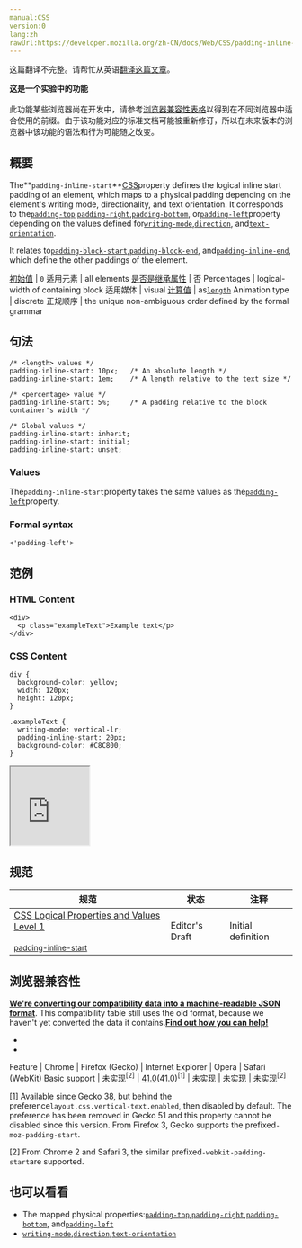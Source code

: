```yaml
---
manual:CSS
version:0
lang:zh
rawUrl:https://developer.mozilla.org/zh-CN/docs/Web/CSS/padding-inline-start
---
```




这篇翻译不完整。请帮忙从英语[翻译这篇文章](%31520 "")。






**这是一个实验中的功能**<br></br>此功能某些浏览器尚在开发中，请参考[浏览器兼容性表格](%31521 "")以得到在不同浏览器中适合使用的前缀。由于该功能对应的标准文档可能被重新修订，所以在未来版本的浏览器中该功能的语法和行为可能随之改变。




## 概要<a name="概要"></a>


The**`padding-inline-start`**[CSS](%427 "CSS")property defines the logical inline start padding of an element, which maps to a physical padding depending on the element&#39;s writing mode, directionality, and text orientation. It corresponds to the[`padding-top`](%28117 "CSS属性 padding-top 是指一个元素在内边距区域（padding area）中上方的高度。内边距（padding）是指一个元素的内容和边框之间的区域。和外边距（margin）不同，内边距（padding）是不允许有负值的。内边距（padding）可以用四个值声明一个元素的四个方向的内边距（paddings），这是一种CSS缩写属性。"),[`padding-right`](%28116 "CSS属性 padding-right 是指一个元素在内边距区域（padding area）中右边的宽度。内边距（padding）是指一个元素的内容和边框之间的区域。和外边距（margin）不同，内边距（padding）是不允许有负值的。内边距（padding）可以用四个值声明一个元素的四个方向的内边距（paddings），这是一种CSS缩写属性。"),[`padding-bottom`](%28112 "CSS属性 padding-bottom 是指一个元素在内边距区域（padding area）中下方的高度。内边距（padding）是指一个元素的内容和边框之间的区域。和外边距（margin）不同，内边距（padding）是不允许有负值的。内边距（padding）可以用四个值声明一个元素的四个方向的内边距（paddings），这是一种CSS缩写属性。"), or[`padding-left`](%28115 "CSS属性 padding-left 是指一个元素在内边距区域（padding area）中左边的宽度。内边距（padding）是指一个元素的内容和边框之间的区域。和外边距（margin）不同，内边距（padding）是不允许有负值的。内边距（padding）可以用四个值声明一个元素的四个方向的内边距（paddings），这是一种CSS缩写属性。")property depending on the values defined for[`writing-mode`](%28266 "此页面仍未被本地化, 期待您的翻译!"),[`direction`](%26467 "此页面仍未被本地化, 期待您的翻译!"), and[`text-orientation`](%28222 "此页面仍未被本地化, 期待您的翻译!").



It relates to[`padding-block-start`](%28111 "此页面仍未被本地化, 期待您的翻译!"),[`padding-block-end`](%28110 "此页面仍未被本地化, 期待您的翻译!"), and[`padding-inline-end`](%28113 "此页面仍未被本地化, 期待您的翻译!"), which define the other paddings of the element.


[初始值](%28302 "") | `0` 
适用元素 | all elements 
[是否是继承属性](%28299 "") | 否 
Percentages | logical-width of containing block 
适用媒体 | visual 
[计算值](%28304 "") | as[`length`](%23746 "是表示距离尺寸的一种css数据格式。它由一个 <number> 后紧随一个长度单位（px，em，pt，in，mm，...）组成。和任何 CSS 尺寸一样，数字和单位之间没有空格。<number> 0之后的长度单位是可选的。") 
Animation type | discrete 
正规顺序 | the unique non-ambiguous order defined by the formal grammar 


## 句法<a name="句法"></a>

```
/* <length> values */
padding-inline-start: 10px;   /* An absolute length */
padding-inline-start: 1em;    /* A length relative to the text size */

/* <percentage> value */
padding-inline-start: 5%;     /* A padding relative to the block container's width */

/* Global values */
padding-inline-start: inherit;
padding-inline-start: initial;
padding-inline-start: unset;
```

### Values<a name="Values"></a>


The`padding-inline-start`property takes the same values as the[`padding-left`](%28115 "CSS属性 padding-left 是指一个元素在内边距区域（padding area）中左边的宽度。内边距（padding）是指一个元素的内容和边框之间的区域。和外边距（margin）不同，内边距（padding）是不允许有负值的。内边距（padding）可以用四个值声明一个元素的四个方向的内边距（paddings），这是一种CSS缩写属性。")property.


### Formal syntax<a name="Formal_syntax"></a>

```
<'padding-left'>
```

## 范例<a name="范例"></a>

### HTML Content<a name="HTML_Content"></a>

```
<div>
  <p class="exampleText">Example text</p>
</div>
```

### CSS Content<a name="CSS_Content"></a>

```
div {
  background-color: yellow;
  width: 120px;
  height: 120px;
}

.exampleText {
  writing-mode: vertical-lr;
  padding-inline-start: 20px;
  background-color: #C8C800;
}
```


<iframe src='https://mdn.mozillademos.org/zh-CN/docs/Web/CSS/padding-inline-start$samples/Example?revision=1136163' width='140' height='140'></iframe>


## 规范<a name="规范"></a>

规范 | 状态 | 注释 
 ---  |  ---  |  ---  | 
[CSS Logical Properties and Values Level 1<br></br><small>padding-inline-start</small>](%31522 "") | Editor&#39;s Draft | Initial definition 


## 浏览器兼容性<a name="浏览器兼容性"></a>


**[We&#39;re converting our compatibility data into a machine-readable JSON format](%3344 "")**. This compatibility table still uses the old format, because we haven&#39;t yet converted the data it contains.**[Find out how you can help!](%3392 "")**


* 
* 

Feature | Chrome | Firefox (Gecko) | Internet Explorer | Opera | Safari (WebKit) 
Basic support | 未实现<sup>[2]</sup> | [41.0](%4735 "Released on 2015-09-22.")(41.0)<sup>[1]</sup> | 未实现 | 未实现 | 未实现<sup>[2]</sup> 





[1] Available since Gecko 38, but behind the preference`layout.css.vertical-text.enabled`, then disabled by default. The preference has been removed in Gecko 51 and this property cannot be disabled since this version. From Firefox 3, Gecko supports the prefixed`-moz-padding-start`.



[2] From Chrome 2 and Safari 3, the similar prefixed`-webkit-padding-start`are supported.


## 也可以看看<a name="也可以看看"></a>

* The mapped physical properties:[`padding-top`](%28117 "CSS属性 padding-top 是指一个元素在内边距区域（padding area）中上方的高度。内边距（padding）是指一个元素的内容和边框之间的区域。和外边距（margin）不同，内边距（padding）是不允许有负值的。内边距（padding）可以用四个值声明一个元素的四个方向的内边距（paddings），这是一种CSS缩写属性。"),[`padding-right`](%28116 "CSS属性 padding-right 是指一个元素在内边距区域（padding area）中右边的宽度。内边距（padding）是指一个元素的内容和边框之间的区域。和外边距（margin）不同，内边距（padding）是不允许有负值的。内边距（padding）可以用四个值声明一个元素的四个方向的内边距（paddings），这是一种CSS缩写属性。"),[`padding-bottom`](%28112 "CSS属性 padding-bottom 是指一个元素在内边距区域（padding area）中下方的高度。内边距（padding）是指一个元素的内容和边框之间的区域。和外边距（margin）不同，内边距（padding）是不允许有负值的。内边距（padding）可以用四个值声明一个元素的四个方向的内边距（paddings），这是一种CSS缩写属性。"), and[`padding-left`](%28115 "CSS属性 padding-left 是指一个元素在内边距区域（padding area）中左边的宽度。内边距（padding）是指一个元素的内容和边框之间的区域。和外边距（margin）不同，内边距（padding）是不允许有负值的。内边距（padding）可以用四个值声明一个元素的四个方向的内边距（paddings），这是一种CSS缩写属性。")
* [`writing-mode`](%28266 "此页面仍未被本地化, 期待您的翻译!"),[`direction`](%26467 "此页面仍未被本地化, 期待您的翻译!"),[`text-orientation`](%28222 "此页面仍未被本地化, 期待您的翻译!")



